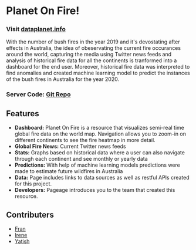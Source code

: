 # Planet On Fire!

### Visit [dataplanet.info](http://www.dataplanet.info/)

With the number of bush fires in the year 2019 and it's devostating after effects in Australia, the idea of obeservating the current fire occurances around the world, capturing the media using Twitter news feeds and analysis of historical fire data for all the continents is tranformed into a dashboard for the end user. Moreover, historical fire data was interpreted to find anomalies and created machine learning model to predict the instances of the bush fires in Australia for the year 2020. 

### Server Code: [Git Repo](https://github.com/ireneshtepa/Project_planet_on_fire) 

## Features

- **Dashboard:** Planet On Fire is a resource that visualizes semi-real time global fire data on the world map. Navigation allows you to zoom-in on different continents to see the fire heatmap in more detail.
- **Global Fire News:** Current Twitter news feeds
- **Stats:** Graphs based on historical data where a user can also navigate through each continent and see monthly or yearly data 
- **Predictions:** With help of machine learning models predictions were made to estimate future wildfires in Australia
- **Data:** Page includes links to data sources as well as restful APIs created for this project. 
- **Developers:** Pageage introduces you to the team that created this resource.

## Contributers

* [Fran](https://github.com/Franktang2)
* [Irene](https://github.com/ireneshtepa)
* [Yatish](https://github.com/Yatish-Mullaji)


